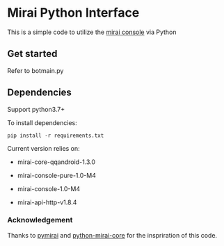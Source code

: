 # Mirai Python Interface

This is a simple code to utilize the [mirai console](https://github.com/mamoe/mirai-console) via Python  

## Get started 

Refer to botmain.py 

## Dependencies 

Support python3.7+

To install dependencies:

```
pip install -r requirements.txt
```

Current version relies on:

- mirai-core-qqandroid-1.3.0

- mirai-console-pure-1.0-M4

- mirai-console-1.0-M4

- mirai-api-http-v1.8.4

### Acknowledgement

Thanks to [pymirai](https://github.com/0h2o/pymirai) and [python-mirai-core](https://github.com/NatriumLab/python-mirai-core) for the inspriration of this code.
